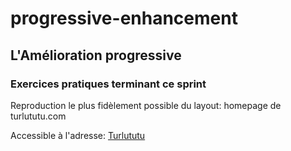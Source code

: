 # progressive-enhancement

## L'Amélioration progressive

### Exercices pratiques terminant ce sprint

Reproduction le plus fidèlement possible du layout: homepage de turlututu.com

Accessible à l'adresse: [Turlututu](https://lilama.github.io/progressive-enhancement/turlututu/)
